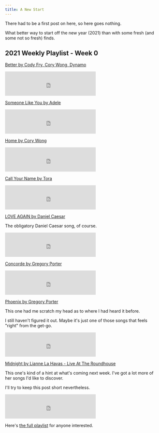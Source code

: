 ```yaml
---
title: A New Start
---
```


There had to be a first post on here, so here goes nothing.

What better way to start off the new year (2021) than with some fresh (and some not so fresh) finds.

## 2021 Weekly Playlist - Week 0

[Better by Cody Fry, Cory Wong, Dynamo](https://open.spotify.com/track/1QFFUmFYKXNYhq2Akjh7HR?si=X-2y77SFTRadvgaUyGln9A)

<iframe src="https://open.spotify.com/embed/track/1QFFUmFYKXNYhq2Akjh7HR" width="300" height="80" frameborder="0" allowtransparency="true" allow="encrypted-media"></iframe>

[Someone Like You by Adele](https://open.spotify.com/track/3bNv3VuUOKgrf5hu3YcuRo?si=uKVGJ-CNT-CMI7vR2-8-Pg)

<iframe src="https://open.spotify.com/embed/track/3bNv3VuUOKgrf5hu3YcuRo" width="300" height="80" frameborder="0" allowtransparency="true" allow="encrypted-media"></iframe>

[Home by Cory Wong](https://open.spotify.com/track/0Ue3PIkONVwgY0xd5PvXn1?si=gcOOsRyCTpuIgUrR0id5dA)

<iframe src="https://open.spotify.com/embed/track/0Ue3PIkONVwgY0xd5PvXn1" width="300" height="80" frameborder="0" allowtransparency="true" allow="encrypted-media"></iframe>

[Call Your Name by Tora](https://open.spotify.com/track/2hwf6IE0V4MVqw9tbWY9FQ?si=Tv7uEbumQmWNYkR3PpkL1g)

<iframe src="https://open.spotify.com/embed/track/2hwf6IE0V4MVqw9tbWY9FQ" width="300" height="80" frameborder="0" allowtransparency="true" allow="encrypted-media"></iframe>

[LOVE AGAIN by Daniel Caesar](https://open.spotify.com/track/2fhePAlCSsJplwkjqMYpVm?si=YsrRd5z6S2CqDUt5PhMyrg)

The obligatory Daniel Caesar song, of course.

<iframe src="https://open.spotify.com/embed/track/2fhePAlCSsJplwkjqMYpVm" width="300" height="80" frameborder="0" allowtransparency="true" allow="encrypted-media"></iframe>

[Concorde by Gregory Porter](https://open.spotify.com/track/1SJGHveCOfrS364qHbBAS8?si=UGAYOK6ZSNyn9AN_Zsde-A)

<iframe src="https://open.spotify.com/embed/track/1SJGHveCOfrS364qHbBAS8" width="300" height="80" frameborder="0" allowtransparency="true" allow="encrypted-media"></iframe>

[Phoenix by Gregory Porter](https://open.spotify.com/track/4k5TvYTxNgtQhbW65JKUdv?si=I0kuakjgSFOany8WA_natg)

This one had me scratch my head as to where I had heard it before.

I still haven't figured it out. Maybe it's just one of those songs that feels "right" from the get-go.

<iframe src="https://open.spotify.com/embed/track/4k5TvYTxNgtQhbW65JKUdv" width="300" height="80" frameborder="0" allowtransparency="true" allow="encrypted-media"></iframe>

[Midnight by Lianne La Havas - Live At The Roundhouse](https://open.spotify.com/track/4JhXwkrqCelFuWaGzWemMa?si=l8iPyROEQOKDhAMXojm_AQ)

This one's kind of a hint at what's coming next week. I've got a lot more of her songs I'd like to discover.

I'll try to keep this post short nevertheless.

<iframe src="https://open.spotify.com/embed/track/4JhXwkrqCelFuWaGzWemMa" width="300" height="80" frameborder="0" allowtransparency="true" allow="encrypted-media"></iframe>

Here's [the full playlist](https://open.spotify.com/playlist/5N1NYMmA59BFkxQgX72A7n?si=-1xb_lVHTY6868f2NeBj5g) for anyone interested.